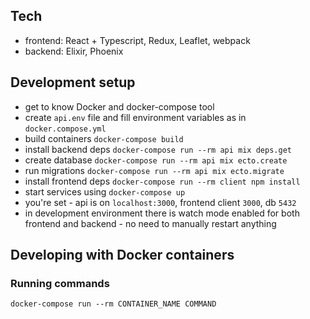 ## Tech
- frontend: React + Typescript, Redux, Leaflet, webpack
- backend: Elixir, Phoenix

## Development setup
- get to know Docker and docker-compose tool
- create `api.env` file and fill environment variables as in `docker.compose.yml`
- build containers `docker-compose build`
- install backend deps `docker-compose run --rm api mix deps.get`
- create database `docker-compose run --rm api mix ecto.create`
- run migrations `docker-compose run --rm api mix ecto.migrate`
- install frontend deps `docker-compose run --rm client npm install`
- start services using `docker-compose up`
- you're set - api is on `localhost:3000`, frontend client `3000`, db `5432`
- in development environment there is watch mode enabled for both frontend and backend - no need to manually restart anything

## Developing with Docker containers
### Running commands
`docker-compose run --rm CONTAINER_NAME COMMAND`
